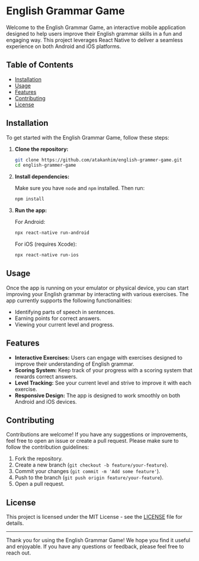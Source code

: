 # English Grammar Game

Welcome to the English Grammar Game, an interactive mobile application designed to help users improve their English grammar skills in a fun and engaging way. This project leverages React Native to deliver a seamless experience on both Android and iOS platforms.

## Table of Contents

- [Installation](#installation)
- [Usage](#usage)
- [Features](#features)
- [Contributing](#contributing)
- [License](#license)

## Installation

To get started with the English Grammar Game, follow these steps:

1. **Clone the repository:**

    ```bash
    git clone https://github.com/atakanhim/english-grammer-game.git
    cd english-grammer-game
    ```

2. **Install dependencies:**

    Make sure you have `node` and `npm` installed. Then run:

    ```bash
    npm install
    ```

3. **Run the app:**

    For Android:
    ```bash
    npx react-native run-android
    ```

    For iOS (requires Xcode):
    ```bash
    npx react-native run-ios
    ```

## Usage

Once the app is running on your emulator or physical device, you can start improving your English grammar by interacting with various exercises. The app currently supports the following functionalities:

- Identifying parts of speech in sentences.
- Earning points for correct answers.
- Viewing your current level and progress.

## Features

- **Interactive Exercises:** Users can engage with exercises designed to improve their understanding of English grammar.
- **Scoring System:** Keep track of your progress with a scoring system that rewards correct answers.
- **Level Tracking:** See your current level and strive to improve it with each exercise.
- **Responsive Design:** The app is designed to work smoothly on both Android and iOS devices.

## Contributing

Contributions are welcome! If you have any suggestions or improvements, feel free to open an issue or create a pull request. Please make sure to follow the contribution guidelines:

1. Fork the repository.
2. Create a new branch (`git checkout -b feature/your-feature`).
3. Commit your changes (`git commit -m 'Add some feature'`).
4. Push to the branch (`git push origin feature/your-feature`).
5. Open a pull request.

## License

This project is licensed under the MIT License - see the [LICENSE](LICENSE) file for details.

---

Thank you for using the English Grammar Game! We hope you find it useful and enjoyable. If you have any questions or feedback, please feel free to reach out.

